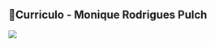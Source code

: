 ## 📃Curriculo - Monique Rodrigues Pulch

<p>
<img src="file:///D:/1%20PASTA%20PRINCIPAL/Documentos/Curriculos/Curiculo%20Monique%20Rodrigues.pdf"> 
</p>

